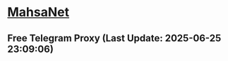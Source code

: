 
# [MahsaNet](https://t.me/mahsa_net)
## Free Telegram Proxy (Last Update: 2025-06-25 23:09:06)

    